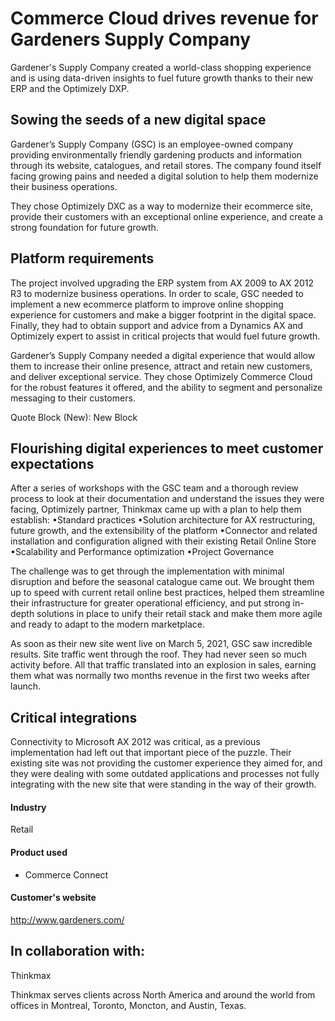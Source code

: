 # Commerce Cloud drives revenue for Gardeners Supply Company

Gardener's Supply Company created a world-class shopping experience and is using
data-driven insights to fuel future growth thanks to their new ERP and the
Optimizely DXP.

## Sowing the seeds of a new digital space

Gardener’s Supply Company (GSC) is an employee-owned company providing
environmentally friendly gardening products and information through its website,
catalogues, and retail stores. The company found itself facing growing pains and
needed a digital solution to help them modernize their business operations.

They chose Optimizely DXC as a way to modernize their ecommerce site, provide
their customers with an exceptional online experience, and create a strong
foundation for future growth.

## Platform requirements

The project involved upgrading the ERP system from AX 2009 to AX 2012 R3 to
modernize business operations. In order to scale, GSC needed to implement a new
ecommerce platform to improve online shopping experience for customers and make
a bigger footprint in the digital space. Finally, they had to obtain support and
advice from a Dynamics AX and Optimizely expert to assist in critical projects
that would fuel future growth.

Gardener’s Supply Company needed a digital experience that would allow them to
increase their online presence, attract and retain new customers, and deliver
exceptional service. They chose Optimizely Commerce Cloud for the robust
features it offered, and the ability to segment and personalize messaging to
their customers.

Quote Block (New): New Block

## Flourishing digital experiences to meet customer expectations

After a series of workshops with the GSC team and a thorough review process to
look at their documentation and understand the issues they were facing,
Optimizely partner, Thinkmax came up with a plan to help them establish:
•Standard practices •Solution architecture for AX restructuring, future growth,
and the extensibility of the platform •Connector and related installation and
configuration aligned with their existing Retail Online Store •Scalability and
Performance optimization •Project Governance

The challenge was to get through the implementation with minimal disruption and
before the seasonal catalogue came out. We brought them up to speed with current
retail online best practices, helped them streamline their infrastructure for
greater operational efficiency, and put strong in-depth solutions in place to
unify their retail stack and make them more agile and ready to adapt to the
modern marketplace.

As soon as their new site went live on March 5, 2021, GSC saw incredible
results. Site traffic went through the roof. They had never seen so much
activity before. All that traffic translated into an explosion in sales, earning
them what was normally two months revenue in the first two weeks after launch.

## Critical integrations

Connectivity to Microsoft AX 2012 was critical, as a previous implementation had
left out that important piece of the puzzle. Their existing site was not
providing the customer experience they aimed for, and they were dealing with
some outdated applications and processes not fully integrating with the new site
that were standing in the way of their growth.

#### Industry

Retail

#### Product used

- Commerce Connect

#### Customer's website

http://www.gardeners.com/

## In collaboration with:

Thinkmax

Thinkmax serves clients across North America and around the world from offices
in Montreal, Toronto, Moncton, and Austin, Texas.
